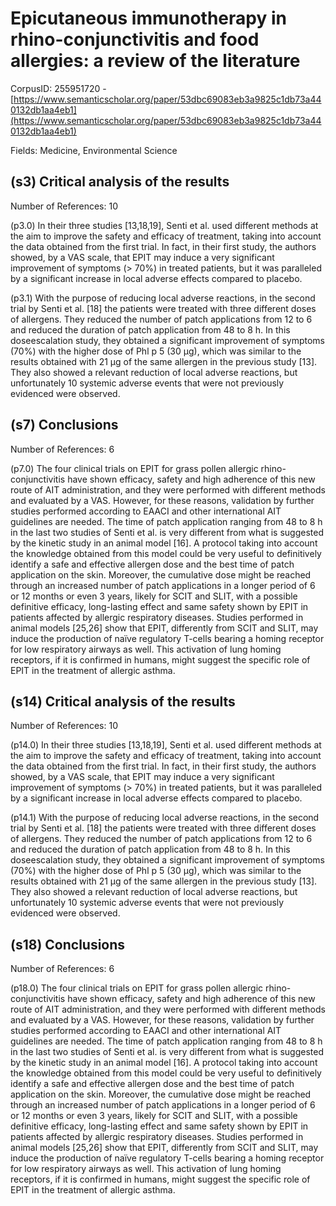 # Epicutaneous immunotherapy in rhino-conjunctivitis and food allergies: a review of the literature

CorpusID: 255951720 - [https://www.semanticscholar.org/paper/53dbc69083eb3a9825c1db73a440132db1aa4eb1](https://www.semanticscholar.org/paper/53dbc69083eb3a9825c1db73a440132db1aa4eb1)

Fields: Medicine, Environmental Science

## (s3) Critical analysis of the results
Number of References: 10

(p3.0) In their three studies [13,18,19], Senti et al. used different methods at the aim to improve the safety and efficacy of treatment, taking into account the data obtained from the first trial. In fact, in their first study, the authors showed, by a VAS scale, that EPIT may induce a very significant improvement of symptoms (> 70%) in treated patients, but it was paralleled by a significant increase in local adverse effects compared to placebo.

(p3.1) With the purpose of reducing local adverse reactions, in the second trial by Senti et al. [18] the patients were treated with three different doses of allergens. They reduced the number of patch applications from 12 to 6 and reduced the duration of patch application from 48 to 8 h. In this doseescalation study, they obtained a significant improvement of symptoms (70%) with the higher dose of Phl p 5 (30 µg), which was similar to the results obtained with 21 µg of the same allergen in the previous study [13]. They also showed a relevant reduction of local adverse reactions, but unfortunately 10 systemic adverse events that were not previously evidenced were observed.
## (s7) Conclusions
Number of References: 6

(p7.0) The four clinical trials on EPIT for grass pollen allergic rhino-conjunctivitis have shown efficacy, safety and high adherence of this new route of AIT administration, and they were performed with different methods and evaluated by a VAS. However, for these reasons, validation by further studies performed according to EAACI and other international AIT guidelines are needed. The time of patch application ranging from 48 to 8 h in the last two studies of Senti et al. is very different from what is suggested by the kinetic study in an animal model [16]. A protocol taking into account the knowledge obtained from this model could be very useful to definitively identify a safe and effective allergen dose and the best time of patch application on the skin. Moreover, the cumulative dose might be reached through an increased number of patch applications in a longer period of 6 or 12 months or even 3 years, likely for SCIT and SLIT, with a possible definitive efficacy, long-lasting effect and same safety shown by EPIT in patients affected by allergic respiratory diseases. Studies performed in animal models [25,26] show that EPIT, differently from SCIT and SLIT, may induce the production of naïve regulatory T-cells bearing a homing receptor for low respiratory airways as well. This activation of lung homing receptors, if it is confirmed in humans, might suggest the specific role of EPIT in the treatment of allergic asthma.
## (s14) Critical analysis of the results
Number of References: 10

(p14.0) In their three studies [13,18,19], Senti et al. used different methods at the aim to improve the safety and efficacy of treatment, taking into account the data obtained from the first trial. In fact, in their first study, the authors showed, by a VAS scale, that EPIT may induce a very significant improvement of symptoms (> 70%) in treated patients, but it was paralleled by a significant increase in local adverse effects compared to placebo.

(p14.1) With the purpose of reducing local adverse reactions, in the second trial by Senti et al. [18] the patients were treated with three different doses of allergens. They reduced the number of patch applications from 12 to 6 and reduced the duration of patch application from 48 to 8 h. In this doseescalation study, they obtained a significant improvement of symptoms (70%) with the higher dose of Phl p 5 (30 µg), which was similar to the results obtained with 21 µg of the same allergen in the previous study [13]. They also showed a relevant reduction of local adverse reactions, but unfortunately 10 systemic adverse events that were not previously evidenced were observed.
## (s18) Conclusions
Number of References: 6

(p18.0) The four clinical trials on EPIT for grass pollen allergic rhino-conjunctivitis have shown efficacy, safety and high adherence of this new route of AIT administration, and they were performed with different methods and evaluated by a VAS. However, for these reasons, validation by further studies performed according to EAACI and other international AIT guidelines are needed. The time of patch application ranging from 48 to 8 h in the last two studies of Senti et al. is very different from what is suggested by the kinetic study in an animal model [16]. A protocol taking into account the knowledge obtained from this model could be very useful to definitively identify a safe and effective allergen dose and the best time of patch application on the skin. Moreover, the cumulative dose might be reached through an increased number of patch applications in a longer period of 6 or 12 months or even 3 years, likely for SCIT and SLIT, with a possible definitive efficacy, long-lasting effect and same safety shown by EPIT in patients affected by allergic respiratory diseases. Studies performed in animal models [25,26] show that EPIT, differently from SCIT and SLIT, may induce the production of naïve regulatory T-cells bearing a homing receptor for low respiratory airways as well. This activation of lung homing receptors, if it is confirmed in humans, might suggest the specific role of EPIT in the treatment of allergic asthma.
